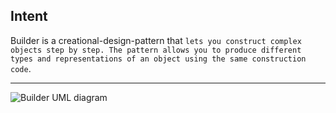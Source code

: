## Intent

Builder is a creational-design-pattern that `lets you construct complex objects step by step. The pattern allows you to produce different types and representations of an object using the same construction code`.

***

![Builder UML diagram](https://github.com/muarshad01/Python-Design-Patterns/blob/main/Creational_Design_Patterns/Builder/images/builder.png)
